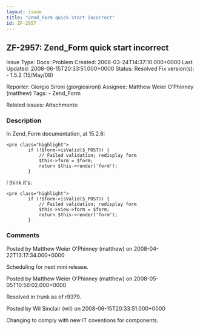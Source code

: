 ```yaml
---
layout: issue
title: "Zend_Form quick start incorrect"
id: ZF-2957
---
```


ZF-2957: Zend\_Form quick start incorrect
-----------------------------------------

 Issue Type: Docs: Problem Created: 2008-03-24T14:37:10.000+0000 Last Updated: 2008-06-15T20:33:51.000+0000 Status: Resolved Fix version(s): - 1.5.2 (15/May/08)
 
 Reporter:  Giorgio Sironi (giorgiosironi)  Assignee:  Matthew Weier O'Phinney (matthew)  Tags: - Zend\_Form
 
 Related issues: 
 Attachments: 
### Description

In Zend\_Form documentation, at 15.2.6:

 
    <pre class="highlight">
            if (!$form->isValid($_POST)) {
                // Failed validation; redisplay form
                $this->form = $form;
                return $this->render('form');
            }


I think it's:

 
    <pre class="highlight">
            if (!$form->isValid($_POST)) {
                // Failed validation; redisplay form
                $this->view->form = $form;
                return $this->render('form');
            }


 

 

### Comments

Posted by Matthew Weier O'Phinney (matthew) on 2008-04-22T13:17:34.000+0000

Scheduling for next mini release.

 

 

Posted by Matthew Weier O'Phinney (matthew) on 2008-05-05T10:56:02.000+0000

Resolved in trunk as of r9379.

 

 

Posted by Wil Sinclair (wil) on 2008-06-15T20:33:51.000+0000

Changing to comply with new IT coventions for components.

 

 
